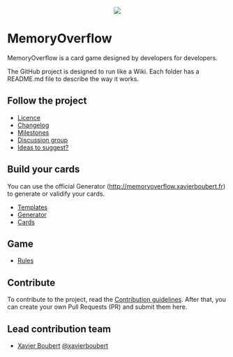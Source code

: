 <p align="center">
  <img src="https://github.com/XavierBoubert/MemoryOverflow/logo.gif" />
</p>

# MemoryOverflow

MemoryOverflow is a card game designed by developers for developers.

The GitHub project is designed to run like a Wiki. Each folder has a README.md file to describe the way it works.


## Follow the project

* [Licence](https://github.com/XavierBoubert/MemoryOverflow/blob/master/LICENSE)
* [Changelog](https://github.com/XavierBoubert/MemoryOverflow/blob/master/CHANGELOG.md)
* [Milestones](https://github.com/XavierBoubert/MemoryOverflow/milestones?state=open)
* [Discussion group](https://groups.google.com/d/forum/memoryoverflow)
* [Ideas to suggest?](http://www.google.com/moderator/#15/e=2138af&t=2138af.41)


## Build your cards

You can use the official Generator (http://memoryoverflow.xavierboubert.fr) to generate or validify your cards.

* [Templates](https://github.com/XavierBoubert/MemoryOverflow/blob/master/templates/)
* [Generator](https://github.com/XavierBoubert/MemoryOverflow/blob/master/generator/)
* [Cards](https://github.com/XavierBoubert/MemoryOverflow/blob/master/cards/)


## Game

* [Rules](https://github.com/XavierBoubert/MemoryOverflow/blob/master/rules/)


## Contribute

To contribute to the project, read the [Contribution guidelines](https://github.com/XavierBoubert/MemoryOverflow/blob/master/CONTRIBUTING.md).
After that, you can create your own Pull Requests (PR) and submit them here.


Lead contribution team
---------

* [Xavier Boubert](http://xavierboubert.fr) [@xavierboubert](http://twitter.com/XavierBoubert)